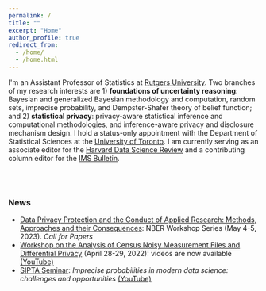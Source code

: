 ```yaml
---
permalink: /
title: ""
excerpt: "Home"
author_profile: true
redirect_from:
  - /home/
  - /home.html
---
```



I'm an Assistant Professor of Statistics at [Rutgers University](https://www.stat.rutgers.edu/people-pages/faculty/people/403-robin-gong). Two branches of my research interests are 1) **foundations of uncertainty reasoning**: Bayesian and generalized Bayesian methodology and computation, random sets, imprecise probability, and Dempster-Shafer theory of belief function; and 2) **statistical privacy**: privacy-aware statistical inference and computational methodologies, and inference-aware privacy and disclosure mechanism design. I hold a status-only appointment with the Department of Statistical Sciences at the [University of Toronto](https://www.statistics.utoronto.ca/people/directories/all-faculty/ruobin-gong). I am currently serving as an associate editor for the [Harvard Data Science Review](https://hdsr.mitpress.mit.edu) and a contributing column editor for the [IMS Bulletin](https://imstat.org/about-the-ims-bulletin/).


<br>
<br>

### News

* [Data Privacy Protection and the Conduct of Applied Research: Methods, Approaches and their Consequences](https://www.nber.org/data-privacy-protection-and-conduct-applied-research-methods-approaches-and-their-consequences): NBER Workshop Series (May 4-5, 2023). *Call for Papers*
* [Workshop on the Analysis of Census Noisy Measurement Files and Differential Privacy](http://dimacs.rutgers.edu/events/details?eID=2038) (April 28-29, 2022): videos are now available [(YouTube)](https://www.youtube.com/playlist?list=PLKVCRT3MRed733-w2Lo2yvCAkac9zdIVj)
* [SIPTA Seminar](https://sipta.org/events/sipta-seminars/): _Imprecise probabilities in modern data science: challenges and opportunities_ [(YouTube)](https://www.youtube.com/watch?v=rNVWyG-0XgA)

